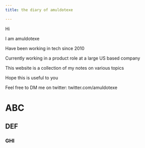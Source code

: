 ```yaml
---
title: the diary of amuldotexe

---
```

Hi

I am amuldotexe

Have been working in tech since 2010

Currently working in a product role at a large US based company

This website is a collection of my notes on various topics

Hope this is useful to you

Feel free to DM me on twitter:
twitter.com/amuldotexe


# ABC

## DEF

### GHI
